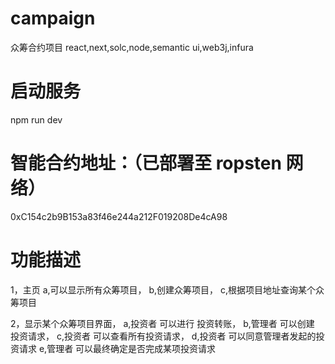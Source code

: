 # campaign
众筹合约项目 react,next,solc,node,semantic ui,web3j,infura

# 启动服务
npm run dev

# 智能合约地址：（已部署至 ropsten 网络）
0xC154c2b9B153a83f46e244a212F019208De4cA98

# 功能描述 
1，主页
    a,可以显示所有众筹项目，
    b,创建众筹项目，
    c,根据项目地址查询某个众筹项目
    
2，显示某个众筹项目界面，
    a,投资者 可以进行 投资转账，
    b,管理者 可以创建 投资请求，
    c,投资者 可以查看所有投资请求，
    d,投资者 可以同意管理者发起的投资请求
    e,管理者 可以最终确定是否完成某项投资请求

